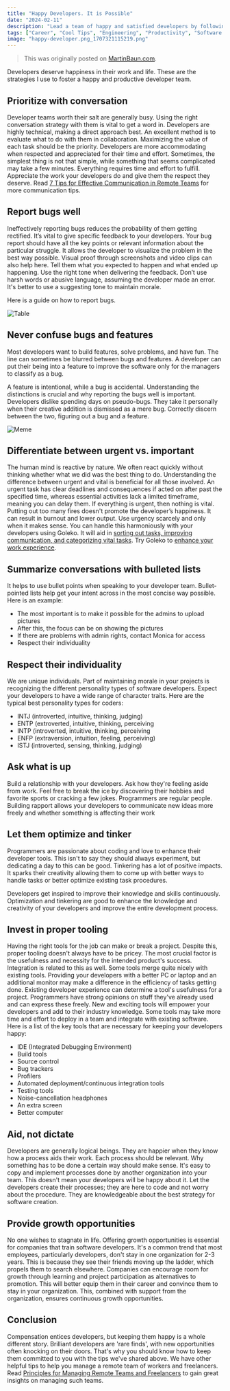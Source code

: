 ```yaml
---
title: "Happy Developers. It is Possible"
date: "2024-02-11"
description: "Lead a team of happy and satisfied developers by following simple steps. Principles to keep your developers happy."
tags: ["Career", "Cool Tips", "Engineering", "Productivity", "Software Development", "Remote"]
image: "happy-developer.png_1707321115219.png"
---
```


> This was originally posted on [MartinBaun.com](MartinBaun.com).

Developers deserve happiness in their work and life. These are the strategies I use to foster a happy and productive developer team.

## Prioritize with conversation

Developer teams worth their salt are generally busy. Using the right conversation strategy with them is vital to get a word in. Developers are highly technical, making a direct approach best. 
An excellent method is to evaluate what to do with them in collaboration. Maximizing the value of each task should be the priority. Developers are more accommodating when respected and appreciated for their time and effort. 
Sometimes, the simplest thing is not that simple, while something that seems complicated may take a few minutes. Everything requires time and effort to fulfill. Appreciate the work your developers do and give them the respect they deserve. Read [7 Tips for Effective Communication in Remote Teams]( https://martinbaun.com/blog/posts/7-tips-for-effective-communication-in-remote-teams/) for more communication tips.

## Report bugs well

Ineffectively reporting bugs reduces the probability of them getting rectified. It’s vital to give specific feedback to your developers. Your bug report should have all the key points or relevant information about the particular struggle. It allows the developer to visualize the problem in the best way possible.
Visual proof through screenshots and video clips can also help here. Tell them what you expected to happen and what ended up happening. Use the right tone when delivering the feedback. Don’t use harsh words or abusive language, assuming the developer made an error. It's better to use a suggesting tone to maintain morale.

Here is a guide on how to report bugs.

![Table](//images.ctfassets.net/qnjr65ytesdd/hLHbE0Kq3vydeuRSur2sV/929c00a6902b3007c139b42d719541b6/table.png_1705326738466.png)

## Never confuse bugs and features

Most developers want to build features, solve problems, and have fun. The line can sometimes be blurred between bugs and features. A developer can put their being into a feature to improve the software only for the managers to classify as a bug.   

A feature is intentional, while a bug is accidental. Understanding the distinctions is crucial and why reporting the bugs well is important. Developers dislike spending days on pseudo-bugs. They take it personally when their creative addition is dismissed as a mere bug. Correctly discern between the two, figuring out a bug and a feature.

![Meme](//images.ctfassets.net/qnjr65ytesdd/2GaB34K1BVw0FwRfRLFeje/6ee0d3c2d2364839a11fd1cc6ecf0dd7/meme.png_1705326759426.png)

## Differentiate between urgent vs. important

The human mind is reactive by nature. We often react quickly without thinking whether what we did was the best thing to do. Understanding the difference between urgent and vital is beneficial for all those involved. 
An urgent task has clear deadlines and consequences if acted on after past the specified time, whereas essential activities lack a limited timeframe, meaning you can delay them. If everything is urgent, then nothing is vital. 
Putting out too many fires doesn't promote the developer’s happiness. It can result in burnout and lower output. Use urgency scarcely and only when it makes sense. You can handle this harmoniously with your developers using Goleko. It will aid in [sorting out tasks, improving communication, and categorizing vital tasks](https://goleko.com/). Try Goleko to [enhance your work experience](https://goleko.com/). 

## Summarize conversations with bulleted lists

It helps to use bullet points when speaking to your developer team. Bullet-pointed lists help get your intent across in the most concise way possible. Here is an example:

- The most important is to make it possible for the admins to upload pictures
- After this, the focus can be on showing the pictures
- If there are problems with admin rights, contact Monica for access
- Respect their individuality

## Respect their individuality

We are unique individuals. Part of maintaining morale in your projects is recognizing the different personality types of software developers. Expect your developers to have a wide range of character traits. Here are the typical best personality types for coders:

- INTJ (introverted, intuitive, thinking, judging)
- ENTP (extroverted, intuitive, thinking, perceiving
- INTP (introverted, intuitive, thinking, perceiving
- ENFP (extraversion, intuition, feeling, perceiving)
- ISTJ (introverted, sensing, thinking, judging)

## Ask what is up

Build a relationship with your developers. Ask how they're feeling aside from work. Feel free to break the ice by discovering their hobbies and favorite sports or cracking a few jokes. Programmers are regular people. Building rapport allows your developers to communicate new ideas more freely and whether something is affecting their work

## Let them optimize and tinker

Programmers are passionate about coding and love to enhance their developer tools. This isn't to say they should always experiment, but dedicating a day to this can be good. Tinkering has a lot of positive impacts. It sparks their creativity allowing them to come up with better ways to handle tasks or better optimize existing task procedures. 

Developers get inspired to improve their knowledge and skills continuously. Optimization and tinkering are good to enhance the knowledge and creativity of your developers and improve the entire development process. 

## Invest in proper tooling

Having the right tools for the job can make or break a project. Despite this, proper tooling doesn't always have to be pricey. The most crucial factor is the usefulness and necessity for the intended product's success. Integration is related to this as well. Some tools merge quite nicely with existing tools.
Providing your developers with a better PC or laptop and an additional monitor may make a difference in the efficiency of tasks getting done. Existing developer experience can determine a tool's usefulness for a project. Programmers have strong opinions on stuff they've already used and can express these freely.
New and exciting tools will empower your developers and add to their industry knowledge. Some tools may take more time and effort to deploy in a team and integrate with existing software. Here is a list of the key tools that are necessary for keeping your developers happy:

- IDE (Integrated Debugging Environment)
- Build tools
- Source control
- Bug trackers
- Profilers
- Automated deployment/continuous integration tools
- Testing tools
- Noise-cancellation headphones
- An extra screen
- Better computer

## Aid, not dictate

Developers are generally logical beings. They are happier when they know how a process aids their work. Each process should be relevant. Why something has to be done a certain way should make sense.
It's easy to copy and implement processes done by another organization into your team. This doesn't mean your developers will be happy about it. Let the developers create their processes; they are here to code and not worry about the procedure. They are knowledgeable about the best strategy for software creation.

## Provide growth opportunities

No one wishes to stagnate in life. Offering growth opportunities is essential for companies that train software developers. It's a common trend that most employees, particularly developers, don't stay in one organization for 2-3 years. This is because they see their friends moving up the ladder, which propels them to search elsewhere.
Companies can encourage room for growth through learning and project participation as alternatives to promotion. This will better equip them in their career and convince them to stay in your organization. This, combined with support from the organization, ensures continuous growth opportunities. 

## Conclusion

Compensation entices developers, but keeping them happy is a whole different story. Brilliant developers are 'rare finds', with new opportunities often knocking on their doors. That's why you should know how to keep them committed to you with the tips we've shared above. We have other helpful tips to help you manage a remote team of workers and freelancers. Read [Principles for Managing Remote Teams and Freelancers]( https://martinbaun.com/blog/posts/principles-for-managing-remote-teams-and-freelancers/) to gain great insights on managing such teams.

